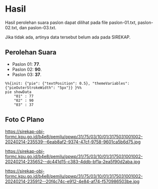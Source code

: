 # Hasil

Hasil perolehan suara paslon dapat dilihat pada file paslon-01.txt, paslon-02.txt, dan paslon-03.txt.

Jika tidak ada, artinya data tersebut belum ada pada SIREKAP.

## Perolehan Suara

 * Paslon 01: **77**.
 * Paslon 02: **90**.
 * Paslon 03: **37**.

```mermaid
%%{init: {"pie": {"textPosition": 0.5}, "themeVariables": {"pieOuterStrokeWidth": "5px"}} }%%
pie showData
    "01" : 77
    "02" : 90
    "03" : 37
```
## Foto C Plano

https://sirekap-obj-formc.kpu.go.id/b4e8/pemilu/ppwp/31/75/03/10/01/3175031001002-20240214-235539--6eab8af2-9374-47cf-9758-9601ca5b6d75.jpg

https://sirekap-obj-formc.kpu.go.id/b4e8/pemilu/ppwp/31/75/03/10/01/3175031001002-20240214-235652--dc441d15-c383-4ddb-bf1a-2ea5f90d2aba.jpg

https://sirekap-obj-formc.kpu.go.id/b4e8/pemilu/ppwp/31/75/03/10/01/3175031001002-20240214-235912--20f4c74c-e912-4e84-af74-f570986503be.jpg
